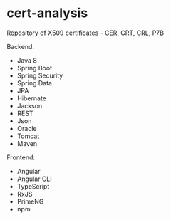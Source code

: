 # cert-analysis
Repository of X509 certificates - CER, CRT, CRL, P7B

Backend:
- Java 8
- Spring Boot
- Spring Security
- Spring Data
- JPA
- Hibernate
- Jackson
- REST
- Json
- Oracle
- Tomcat
- Maven

Frontend:
- Angular
- Angular CLI
- TypeScript
- RxJS 
- PrimeNG
- npm

